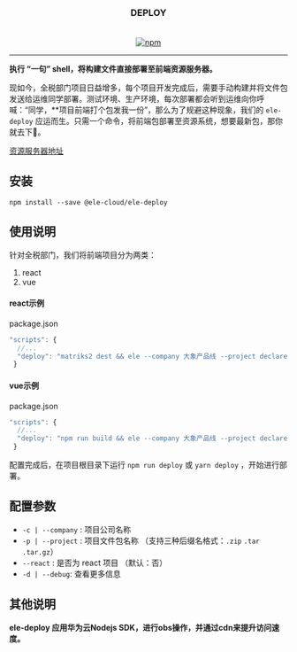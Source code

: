 <h3 align="center" style="margin: 30px 0 35px;">DEPLOY</h3>
<p align="center">
  <a href="https://www.npmjs.com/package/@ele-cloud/ele-deploy"><img alt="npm" src="https://img.shields.io/npm/v/@ele-cloud/deploy"></a>
</p>

---

**执行 “一句” shell，将构建文件直接部署至前端资源服务器。**

现如今，全税部门项目日益增多，每个项目开发完成后，需要手动构建并将文件包发送给运维同学部署。测试环境、生产环境，每次部署都会听到运维向你呼喊：“同学，**项目前端打个包发我一份”，那么为了规避这种现象，我们的 `ele-deploy` 应运而生。只需一个命令，将前端包部署至资源系统，想要最新包，那你就去下👋。

[资源服务器地址](http://dxhy.90paw.com:4002)

## 安装

```
npm install --save @ele-cloud/ele-deploy
```

## 使用说明

针对全税部门，我们将前端项目分为两类：

1. react
2. vue

#### react示例

package.json

```javascript
"scripts": {
  //...
  "deploy": "matriks2 dest && ele --company 大象产品线 --project declare-react.tar.gz --react"
 }
```

#### vue示例

package.json

```javascript
"scripts": {
  //...
  "deploy": "npm run build && ele --company 大象产品线 --project declare-vue.tar.gz"
 }
```

配置完成后，在项目根目录下运行 `npm run deploy` 或 `yarn deploy` ，开始进行部署。

## 配置参数

- `-c | --company` : 项目公司名称
- `-p | --project` : 项目文件包名称 （支持三种后缀名格式：`.zip` `.tar` `.tar.gz`）
- `--react` : 是否为 react 项目 （默认：否）
- `-d | --debug`: 查看更多信息

## 其他说明

**ele-deploy 应用华为云Nodejs SDK，进行obs操作，并通过cdn来提升访问速度。**

